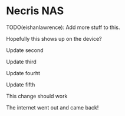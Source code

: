 # Necris NAS

TODO(eishanlawrence): Add more stuff to this.

Hopefully this shows up on the device?

Update second

Update third

Update fourht

Update fifth

This change should work

The internet went out and came back!
